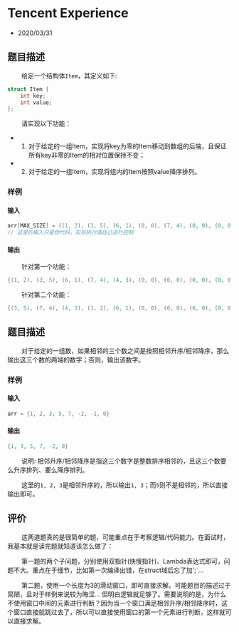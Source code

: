 # Tencent Experience

- 2020/03/31

## 题目描述

&#160; &#160; &#160; &#160; 给定一个结构体`Item`，其定义如下:

```cpp
struct Item {
    int key;
    int value;
};
```

&#160; &#160; &#160; &#160; 请实现以下功能：

- 1. 对于给定的一组Item，实现将key为零的Item移动到数组的后端，且保证所有key非零的Item的相对位置保持不变；

- 2. 对于给定的一组Item，实现将组内的Item按照value降序排列。

### 样例

#### 输入

```cpp
arr[MAX_SIZE] = {(1, 2), (3, 5), (6, 1), (0, 0), (7, 4), (0, 0), (0, 0), (4, 3), (0, 0)}
// 这里的输入只是伪代码，实际执行请自己进行控制
```

#### 输出

&#160; &#160; &#160; &#160; 针对第一个功能：

```cpp
{(1, 2), (3, 5), (6, 1), (7, 4), (4, 3), (0, 0), (0, 0), (0, 0), (0, 0)}
```

&#160; &#160; &#160; &#160; 针对第二个功能：

```cpp
{(3, 5), (7, 4), (4, 3), (1, 2), (6, 1), (0, 0), (0, 0), (0, 0), (0, 0)}
```

## 题目描述

&#160; &#160; &#160; &#160; 对于给定的一组数，如果相邻的三个数之间是按照相邻升序/相邻降序，那么输出这三个数的两端的数字；否则，输出该数字。

### 样例

#### 输入

```cpp
arr = {1, 2, 3, 5, 7, -2, -1, 0}
```

#### 输出

```cpp
{1, 3, 5, 7, -2, 0}
```

&#160; &#160; &#160; &#160; 说明: 相邻升序/相邻降序是指这三个数字是整数排序相邻的，且这三个数要么升序排列、要么降序排列。

&#160; &#160; &#160; &#160; 这里的`1, 2, 3`是相邻升序的，所以输出`1, 3`；而`5`则不是相邻的，所以直接输出即可。

## 评价

&#160; &#160; &#160; &#160; 这两道题真的是很简单的题，可能重点在于考察逻辑/代码能力。在面试时，我基本就是读完题就知道该怎么做了：

&#160; &#160; &#160; &#160; 第一题的两个子问题，分别使用双指针(快慢指针)、Lambda表达式即可，问题不大。重点在于细节，比如第一次编译出错，在struct域后忘了加';`...

&#160; &#160; &#160; &#160; 第二题，使用一个长度为3的滑动窗口，即可直接求解。可能题目的描述过于简陋，且对于样例来说较为晦涩... 但明白逻辑就足够了。需要说明的是，为什么不使用窗口中间的元素进行判断？因为当一个窗口满足相邻升序/相邻降序时，这个窗口直接就跳过去了，所以可以直接使用窗口的第一个元素进行判断，这样就可以直接求解。

